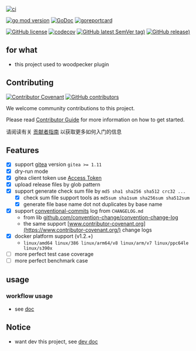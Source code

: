 [![ci](https://github.com/woodpecker-kit/woodpecker-gitea-cc-release/workflows/ci/badge.svg)](https://github.com/woodpecker-kit/woodpecker-gitea-cc-release/actions/workflows/ci.yml)

[![go mod version](https://img.shields.io/github/go-mod/go-version/woodpecker-kit/woodpecker-gitea-cc-release?label=go.mod)](https://github.com/woodpecker-kit/woodpecker-gitea-cc-release)
[![GoDoc](https://godoc.org/github.com/woodpecker-kit/woodpecker-gitea-cc-release?status.png)](https://godoc.org/github.com/woodpecker-kit/woodpecker-gitea-cc-release)
[![goreportcard](https://goreportcard.com/badge/github.com/woodpecker-kit/woodpecker-gitea-cc-release)](https://goreportcard.com/report/github.com/woodpecker-kit/woodpecker-gitea-cc-release)

[![GitHub license](https://img.shields.io/github/license/woodpecker-kit/woodpecker-gitea-cc-release)](https://github.com/woodpecker-kit/woodpecker-gitea-cc-release)
[![codecov](https://codecov.io/gh/woodpecker-kit/woodpecker-gitea-cc-release/branch/main/graph/badge.svg)](https://codecov.io/gh/woodpecker-kit/woodpecker-gitea-cc-release)
[![GitHub latest SemVer tag)](https://img.shields.io/github/v/tag/woodpecker-kit/woodpecker-gitea-cc-release)](https://github.com/woodpecker-kit/woodpecker-gitea-cc-release/tags)
[![GitHub release)](https://img.shields.io/github/v/release/woodpecker-kit/woodpecker-gitea-cc-release)](https://github.com/woodpecker-kit/woodpecker-gitea-cc-release/releases)

## for what

- this project used to woodpecker plugin

## Contributing

[![Contributor Covenant](https://img.shields.io/badge/contributor%20covenant-v1.4-ff69b4.svg)](.github/CONTRIBUTING_DOC/CODE_OF_CONDUCT.md)
[![GitHub contributors](https://img.shields.io/github/contributors/woodpecker-kit/woodpecker-gitea-cc-release)](https://github.com/woodpecker-kit/woodpecker-gitea-cc-release/graphs/contributors)

We welcome community contributions to this project.

Please read [Contributor Guide](.github/CONTRIBUTING_DOC/CONTRIBUTING.md) for more information on how to get started.

请阅读有关 [贡献者指南](.github/CONTRIBUTING_DOC/zh-CN/CONTRIBUTING.md) 以获取更多如何入门的信息

## Features

- [x] support [gitea](https://gitea.io/) version `gitea >= 1.11`
- [x] dry-run mode
- [X] gitea client token use [Access Token](https://docs.gitea.com/development/api-usage#authentication)
- [X] upload release files by glob pattern
- [X] support generate check sum file by `md5 sha1 sha256 sha512 crc32 ...`
    - [x] check sum file support tools as `md5sum sha1sum sha256sum sha512sum`
    - [x] generate file base name dot not duplicates by base name
- [X] support [conventional-commits](https://www.conventionalcommits.org/) log from `CHANGELOG.md`
  - from lib [github.com/convention-change/convention-change-log](https://github.com/convention-change/convention-change-log)
  - the same support [www.contributor-covenant.org](https://www.contributor-covenant.org/) change logs
- [x] docker platform support (v1.2.+)
  -  `linux/amd64 linux/386 linux/arm64/v8 linux/arm/v7 linux/ppc64le linux/s390x` 
- [ ] more perfect test case coverage
- [ ] more perfect benchmark case

## usage

### workflow usage

- see [doc](doc/docs.md)

## Notice

- want dev this project, see [dev doc](doc/README.md)